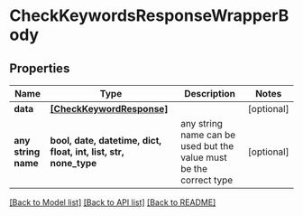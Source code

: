 # CheckKeywordsResponseWrapperBody


## Properties
Name | Type | Description | Notes
------------ | ------------- | ------------- | -------------
**data** | [**[CheckKeywordResponse]**](CheckKeywordResponse.md) |  | [optional] 
**any string name** | **bool, date, datetime, dict, float, int, list, str, none_type** | any string name can be used but the value must be the correct type | [optional]

[[Back to Model list]](../README.md#documentation-for-models) [[Back to API list]](../README.md#documentation-for-api-endpoints) [[Back to README]](../README.md)


